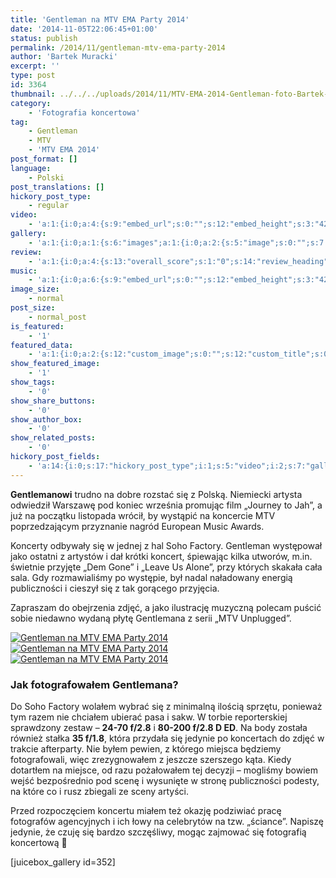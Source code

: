```yaml
---
title: 'Gentleman na MTV EMA Party 2014'
date: '2014-11-05T22:06:45+01:00'
status: publish
permalink: /2014/11/gentleman-mtv-ema-party-2014
author: 'Bartek Muracki'
excerpt: ''
type: post
id: 3364
thumbnail: ../../../uploads/2014/11/MTV-EMA-2014-Gentleman-foto-Bartek-Muracki-6481.jpg
category:
    - 'Fotografia koncertowa'
tag:
    - Gentleman
    - MTV
    - 'MTV EMA 2014'
post_format: []
language:
    - Polski
post_translations: []
hickory_post_type:
    - regular
video:
    - 'a:1:{i:0;a:4:{s:9:"embed_url";s:0:"";s:12:"embed_height";s:3:"420";s:15:"self_hosted_url";s:0:"";s:18:"self_hosted_height";s:3:"420";}}'
gallery:
    - 'a:1:{i:0;a:1:{s:6:"images";a:1:{i:0;a:2:{s:5:"image";s:0:"";s:7:"caption";s:0:"";}}}}'
review:
    - 'a:1:{i:0;a:4:{s:13:"overall_score";s:1:"0";s:14:"review_heading";s:0:"";s:12:"summary_text";s:0:"";s:8:"criteria";a:1:{i:0;a:2:{s:4:"name";s:0:"";s:5:"score";s:1:"0";}}}}'
music:
    - 'a:1:{i:0;a:6:{s:9:"embed_url";s:0:"";s:12:"embed_height";s:3:"420";s:16:"soundcloud_embed";s:0:"";s:33:"soundcloud_include_featured_image";s:1:"0";s:13:"spotify_embed";s:0:"";s:30:"spotify_include_featured_image";s:1:"0";}}'
image_size:
    - normal
post_size:
    - normal_post
is_featured:
    - '1'
featured_data:
    - 'a:1:{i:0;a:2:{s:12:"custom_image";s:0:"";s:12:"custom_title";s:0:"";}}'
show_featured_image:
    - '1'
show_tags:
    - '0'
show_share_buttons:
    - '0'
show_author_box:
    - '0'
show_related_posts:
    - '0'
hickory_post_fields:
    - 'a:14:{i:0;s:17:"hickory_post_type";i:1;s:5:"video";i:2;s:7:"gallery";i:3;s:6:"review";i:4;s:5:"music";i:5;s:10:"image_size";i:6;s:9:"post_size";i:7;s:11:"is_featured";i:8;s:13:"featured_data";i:9;s:19:"show_featured_image";i:10;s:9:"show_tags";i:11;s:18:"show_share_buttons";i:12;s:15:"show_author_box";i:13;s:18:"show_related_posts";}'
---
```

**Gentlemanowi** trudno na dobre rozstać się z Polską. Niemiecki artysta odwiedził Warszawę pod koniec września promując film „Journey to Jah”, a już na początku listopada wrócił, by wystąpić na koncercie MTV poprzedzającym przyznanie nagród European Music Awards.

Koncerty odbywały się w jednej z hal Soho Factory. Gentleman występował jako ostatni z artystów i dał krótki koncert, śpiewając kilka utworów, m.in. świetnie przyjęte „Dem Gone” i „Leave Us Alone”, przy których skakała cała sala. Gdy rozmawialiśmy po występie, był nadal naładowany energią publiczności i cieszył się z tak gorącego przyjęcia.

Zapraszam do obejrzenia zdjęć, a jako ilustrację muzyczną polecam puścić sobie niedawno wydaną płytę Gentlemana z serii „MTV Unplugged”.

[![Gentleman na MTV EMA Party 2014](http://music.bartekmuracki.com/wp-content/uploads/2014/11/MTV-EMA-2014-Gentleman-foto-Bartek-Muracki-6481.jpg)  ](http://photos.music.bartekmuracki.com/fotografia-koncertowa/352/Gentleman-at-MTV-EMA-2014-Party-Soho-Factory/) [![Gentleman na MTV EMA Party 2014](http://music.bartekmuracki.com/wp-content/uploads/2014/11/MTV-EMA-2014-Gentleman-foto-Bartek-Muracki-6517.jpg)](http://photos.music.bartekmuracki.com/fotografia-koncertowa/352/Gentleman-at-MTV-EMA-2014-Party-Soho-Factory/) [  ](http://photos.music.bartekmuracki.com/fotografia-koncertowa/352/Gentleman-at-MTV-EMA-2014-Party-Soho-Factory/) [![Gentleman na MTV EMA Party 2014](http://music.bartekmuracki.com/wp-content/uploads/2014/11/MTV-EMA-2014-Gentleman-foto-Bartek-Muracki-6616.jpg)](http://photos.music.bartekmuracki.com/fotografia-koncertowa/352/Gentleman-at-MTV-EMA-2014-Party-Soho-Factory/)

### Jak fotografowałem Gentlemana?

Do Soho Factory wolałem wybrać się z minimalną ilością sprzętu, ponieważ tym razem nie chciałem ubierać pasa i sakw. W torbie reporterskiej sprawdzony zestaw – **24-70 f/2.8** i **80-200 f/2.8 D ED**. Na body została również stałka **35 f/1.8**, która przydała się jedynie po koncertach do zdjęć w trakcie afterparty. Nie byłem pewien, z którego miejsca będziemy fotografowali, więc zrezygnowałem z jeszcze szerszego kąta. Kiedy dotartłem na miejsce, od razu pożałowałem tej decyzji – mogliśmy bowiem wejść bezpośrednio pod scenę i wysunięte w stronę publiczności podesty, na które co i rusz zbiegali ze sceny artyści.

Przed rozpoczęciem koncertu miałem też okazję podziwiać pracę fotografów agencyjnych i ich łowy na celebrytów na tzw. „ściance”. Napiszę jedynie, że czuję się bardzo szczęśliwy, mogąc zajmować się fotografią koncertową 🙂

\[juicebox\_gallery id=352\]